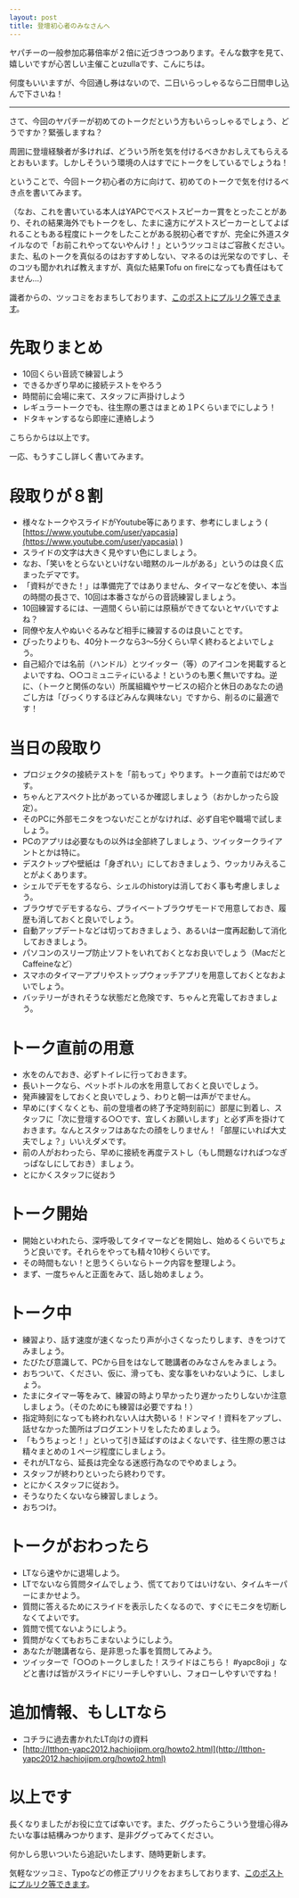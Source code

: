 ```yaml
---
layout: post
title: 登壇初心者のみなさんへ
---
```


ヤパチーの一般参加応募倍率が２倍に近づきつつあります。そんな数字を見て、嬉しいですが心苦しい主催ことuzullaです、こんにちは。

何度もいいますが、今回通し券はないので、二日いらっしゃるなら二日間申し込んで下さいね！

***

さて、今回のヤパチーが初めてのトークだという方もいらっしゃるでしょう、どうですか？緊張しますね？

周囲に登壇経験者が多ければ、どういう所を気を付けるべきかおしえてもらえるとおもいます。しかしそういう環境の人はすでにトークをしているでしょうね！


ということで、今回トーク初心者の方に向けて、初めてのトークで気を付けるべき点を書いてみます。

（なお、これを書いている本人はYAPCでベストスピーカー賞をとったことがあり、それの結果海外でもトークをし、たまに遠方にゲストスピーカーとしてよばれることもある程度にトークをしたことがある脱初心者ですが、完全に外道スタイルなので「お前これやってないやんけ！」というツッコミはご容赦ください。また、私のトークを真似るのはおすすめしない、マネるのは光栄なのですし、そのコツも聞かれれば教えますが、真似た結果Tofu on fireになっても責任はもてません…）

識者からの、ツッコミをおまちしております、[このポストにプルリク等できます](https://github.com/hachiojipm/yapcasia-8oji-2016mid/tree/gh-pages/_posts/2016-06-11-for-beginner-talker.md)。


# 先取りまとめ

- 10回くらい音読で練習しよう
- できるかぎり早めに接続テストをやろう
- 時間前に会場に来て、スタッフに声掛けしよう
- レギュラートークでも、往生際の悪さはまとめ１Pくらいまでにしよう！
- ドタキャンするなら即座に連絡しよう

こちらからは以上です。


一応、もうすこし詳しく書いてみます。


# 段取りが８割

- 様々なトークやスライドがYoutube等にあります、参考にしましょう ( [https://www.youtube.com/user/yapcasia](https://www.youtube.com/user/yapcasia) )
- スライドの文字は大きく見やすい色にしましょう。
- なお、「笑いをとらないといけない暗黙のルールがある」というのは良く広まったデマです。
- 「資料ができた！」は準備完了ではありません、タイマーなどを使い、本当の時間の長さで、10回は本番さながらの音読練習しましょう。
- 10回練習するには、一週間くらい前には原稿ができてないとヤバいですよね？
- 同僚や友人やぬいぐるみなど相手に練習するのは良いことです。
- ぴったりよりも、40分トークなら3〜5分くらい早く終わるとよいでしょう。
- 自己紹介では名前（ハンドル）とツイッター（等）のアイコンを掲載するとよいですね、○○コミュニティにいるよ！というのも悪く無いですね。逆に、（トークと関係のない）所属組織やサービスの紹介と休日のあなたの過ごし方は「びっくりするほどみんな興味ない」ですから、削るのに最適です！


# 当日の段取り

- プロジェクタの接続テストを「前もって」やります。トーク直前ではだめです。
- ちゃんとアスペクト比があっているか確認しましょう（おかしかったら設定）。
- そのPCに外部モニタをつないだことがなければ、必ず自宅や職場で試しましょう。
- PCのアプリは必要なもの以外は全部終了しましょう、ツイッタークライアントとかは特に。
- デスクトップや壁紙は「身ぎれい」にしておきましょう、ウッカリみえることがよくあります。
- シェルでデモをするなら、シェルのhistoryは消しておく事も考慮しましょう。
- ブラウザでデモするなら、プライベートブラウザモードで用意しておき、履歴も消しておくと良いでしょう。
- 自動アップデートなどは切っておきましょう、あるいは一度再起動して消化しておきましょう。
- パソコンのスリープ防止ソフトをいれておくとなお良いでしょう（MacだとCaffeineなど）
- スマホのタイマーアプリやストップウォッチアプリを用意しておくとなおよいでしょう。
- バッテリーがきれそうな状態だと危険です、ちゃんと充電しておきましょう。


# トーク直前の用意

- 水をのんでおき、必ずトイレに行っておきます。
- 長いトークなら、ペットボトルの水を用意しておくと良いでしょう。
- 発声練習をしておくと良いでしょう、わりと朝一は声がでません。
- 早めに(すくなくとも、前の登壇者の終了予定時刻前に）部屋に到着し、スタッフに「次に登壇する○○です、宜しくお願いします」と必ず声を掛けておきます。なんとスタッフはあなたの顔をしりません！「部屋にいれば大丈夫でしょ？」いいえダメです。
- 前の人がおわったら、早めに接続を再度テストし（もし問題なければつなぎっぱなしにしておき）ましょう。
- とにかくスタッフに従おう


# トーク開始

- 開始といわれたら、深呼吸してタイマーなどを開始し、始めるくらいでちょうど良いです。それらをやっても精々10秒くらいです。
- その時間もない！と思うくらいならトーク内容を整理しよう。
- まず、一度ちゃんと正面をみて、話し始めましょう。


# トーク中

- 練習より、話す速度が速くなったり声が小さくなったりします、きをつけてみましょう。
- たびたび意識して、PCから目をはなして聴講者のみなさんをみましょう。
- おちついて、ください、仮に、滑っても、変な事をいわないように、しましょう。
- たまにタイマー等をみて、練習の時より早かったり遅かったりしないか注意しましょう。（そのためにも練習は必要ですね！）
- 指定時刻になっても終われない人は大勢いる！ドンマイ！資料をアップし、話せなかった箇所はブログエントリをしたためましょう。
- 「もうちょっと！」といって引き延ばすのはよくないです、往生際の悪さは精々まとめの１ページ程度にしましょう。
- それがLTなら、延長は完全なる迷惑行為なのでやめましょう。
- スタッフが終わりといったら終わりです。
- とにかくスタッフに従おう。
- そうなりたくないなら練習しましょう。
- おちつけ。


# トークがおわったら

- LTなら速やかに退場しよう。
- LTでないなら質問タイムでしょう、慌てておりてはいけない、タイムキーパーにまかせよう。
- 質問に答えるためにスライドを表示したくなるので、すぐにモニタを切断しなくてよいです。
- 質問で慌てないようにしよう。
- 質問がなくてもおちこまないようにしよう。
- あなたが聴講者なら、是非思った事を質問してみよう。
- ツイッターで「○○のトークしました！スライドはこちら！ #yapc8oji 」などと書けば皆がスライドにリーチしやすいし、フォローしやすいですね！


# 追加情報、もしLTなら

- コチラに過去書かれたLT向けの資料
- [http://ltthon-yapc2012.hachiojipm.org/howto2.html](http://ltthon-yapc2012.hachiojipm.org/howto2.html)



# 以上です

長くなりましたがお役に立てば幸いです。また、ググったらこういう登壇心得みたいな事は結構みつかります、是非ググってみてください。

何かしら思いついたら追記いたします、随時更新します。

気軽なツッコミ、Typoなどの修正プリリクをおまちしております、[このポストにプルリク等できます](https://github.com/hachiojipm/yapcasia-8oji-2016mid/tree/gh-pages/_posts/2016-06-11-for-beginner-talker.md)。


